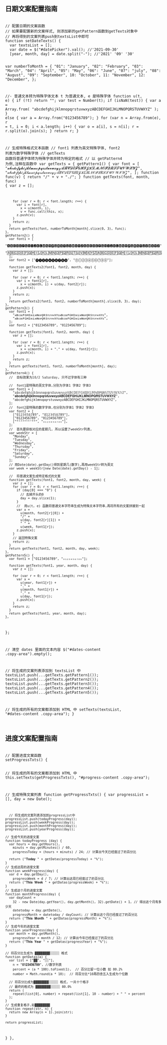 ## 日期文案配置指南

<code>
// 配置日期的文案函数
// 如果要配置新的文案样式, 则添加新的getPattern函数到getTexts对象中
// 再将得到的文案列表push到textsList中即可
function setDateTexts() {
  var textsList = [];
  var date = $("#datePicker").val(); //'2021-09-30'
  [year, month, day] = date.split("-"); //'2021' '09' '30'

var numberToMonth = {
"01": "January",
"02": "February",
"03": "March",
"04": "April",
"05": "May",
"06": "June",
"07": "july",
"08": "August",
"09": "September",
10: "October",
11: "November",
12: "December",
};

//- 普通文本转为特殊字体文本 t 为普通文本, e 是特殊字体
function u(t, e) {
if (!t) return "";
var test = Number(t);
if (isNaN(test)) {
var a = Array.from(
"abcdefghijklmnopqrstuvwxyzABCDEFGHIJKLMNOPQRSTUVWXYZ"
);
} else {
var a = Array.from("0123456789");
}
for (var n = Array.from(e), r = t, i = 0; i < a.length; i++) {
var o = a[i],
s = n[i];
r = r.split(o).join(s);
}
return r;
}

// 生成特殊格式文本函数
// font1 列表为英文特殊字体, font2 列表为数字特殊字体
// getTexts 函数将普通字体转为特殊字体并转为特定的格式
// 以 getPattern4 为例,注释在函数中
var getTexts = {
getPattern1() {
var font = [
"𝓪𝓫𝓬𝓭𝓮𝓯𝓰𝓱𝓲𝓳𝓴𝓵𝓶𝓷𝓸𝓹𝓺𝓻𝓼𝓽𝓾𝓿𝔀𝔁𝔂𝔃𝓐𝓑𝓒𝓓𝓔𝓕𝓖𝓗𝓘𝓙𝓚𝓛𝓜𝓝𝓞𝓟𝓠𝓡𝓢𝓣𝓤𝓥𝓦𝓧𝓨𝓩",
"𝒶𝒷𝒸𝒹𝑒𝒻𝑔𝒽𝒾𝒿𝓀𝓁𝓂𝓃𝑜𝓅𝓆𝓇𝓈𝓉𝓊𝓋𝓌𝓍𝓎𝓏𝒜𝐵𝒞𝒟𝐸𝐹𝒢𝐻𝐼𝒥𝒦𝐿𝑀𝒩𝒪𝒫𝒬𝑅𝒮𝒯𝒰𝒱𝒲𝒳𝒴𝒵",
];
function func(v) {
return "/" + v + "./";
}
function getTexts(font, month, func) {
var z = [];

        for (var r = 0; r < font.length; r++) {
          var i = font[r],
            x = u(month, i),
            v = func.call(this, x);
          z.push(v);
        }
        return z;
      }
      return getTexts(font, numberToMonth[month].slice(0, 3), func);
    },
    getPattern2() {
      var font1 = [
        "🅰🅱🅲🅳🅴🅵🅶🅷🅸🅹🅺🅻🅼🅽🅾🅿🆀🆁🆂🆃🆄🆅🆆🆇🆈🆉🅰🅱🅲🅳🅴🅵🅶🅷🅸🅹🅺🅻🅼🅽🅾🅿🆀🆁🆂🆃🆄🆅🆆🆇🆈🆉",
        "🄰🄱🄲🄳🄴🄵🄶🄷🄸🄹🄺🄻🄼🄽🄾🄿🅀🅁🅂🅃🅄🅅🅆🅇🅈🅉🄰🄱🄲🄳🄴🄵🄶🄷🄸🄹🄺🄻🄼🄽🄾🄿🅀🅁🅂🅃🅄🅅🅆🅇🅈🅉",
      ];
      var font2 = ["⓿➊➋➌➍➎➏➐➑➒", "⓪①②③④⑤⑥⑦⑧⑨"];

      function getTexts2(font1, font2, month, day) {
        var z = [];

        for (var r = 0; r < font1.length; r++) {
          var i = font1[r],
            x = u(month, i) + u(day, font2[r]);
          z.push(x);
        }
        return z;
      }
      return getTexts2(font1, font2, numberToMonth[month].slice(0, 3), day);
    },
    getPattern3() {
      var font1 = [
        "ᴀʙᴄᴅᴇғɢʜɪᴊᴋʟᴍɴᴏᴘǫʀsᴛᴜᴠᴡxʏᴢᴀʙᴄᴅᴇғɢʜɪᴊᴋʟᴍɴᴏᴘǫʀsᴛᴜᴠᴡxʏᴢ",
        "ᴀʙᴄᴅᴇғɢʜɪᴊᴋʟᴍɴᴏᴘǫʀsᴛᴜᴠᴡxʏᴢᴀʙᴄᴅᴇғɢʜɪᴊᴋʟᴍɴᴏᴘǫʀsᴛᴜᴠᴡxʏᴢ",
      ];
      var font2 = ["𝟶𝟷𝟸𝟹𝟺𝟻𝟼𝟽𝟾𝟿", "0123456789"];

      function getTexts(font1, font2, month, day) {
        var z = [];

        for (var r = 0; r < font1.length; r++) {
          var i = font1[r],
            x = u(month, i) + "." + u(day, font2[r]);
          z.push(x);
        }
        return z;
      }
      return getTexts(font1, font2, numberToMonth[month], day);
    },
    getPattern4() {
      //  目标效果为𝟙𝟘/𝟚 𝕊𝕒𝕥𝕦𝕣𝕕𝕒𝕪, 只不过字体有三种

      //  font1是特殊的英文字体,分别为字体1 字体2 字体3
      var font1 = [
        "𝕒𝕓𝕔𝕕𝕖𝕗𝕘𝕙𝕚𝕛𝕜𝕝𝕞𝕟𝕠𝕡𝕢𝕣𝕤𝕥𝕦𝕧𝕨𝕩𝕪𝕫𝔸𝔹ℂ𝔻𝔼𝔽𝔾ℍ𝕀𝕁𝕂𝕃𝕄ℕ𝕆ℙℚℝ𝕊𝕋𝕌𝕍𝕎𝕏𝕐ℤ",
        "𝐚𝐛𝐜𝐝𝐞𝐟𝐠𝐡𝐢𝐣𝐤𝐥𝐦𝐧𝐨𝐩𝐪𝐫𝐬𝐭𝐮𝐯𝐰𝐱𝐲𝐳𝐀𝐁𝐂𝐃𝐄𝐅𝐆𝐇𝐈𝐉𝐊𝐋𝐌𝐍𝐎𝐏𝐐𝐑𝐒𝐓𝐔𝐕𝐖𝐗𝐘𝐙",
        "𝚊𝚋𝚌𝚍𝚎𝚏𝚐𝚑𝚒𝚓𝚔𝚕𝚖𝚗𝚘𝚙𝚚𝚛𝚜𝚝𝚞𝚟𝚠𝚡𝚢𝚣𝙰𝙱𝙲𝙳𝙴𝙵𝙶𝙷𝙸𝙹𝙺𝙻𝙼𝙽𝙾𝙿𝚀𝚁𝚂𝚃𝚄𝚅𝚆𝚇𝚈𝚉",
      ];
      //  font2是特殊的数字字体,也分别为字体1 字体2 字体3
      var font2 = [
        ["𝟘𝟙𝟚𝟛𝟜𝟝𝟞𝟟𝟠𝟡", "𝟘𝟙𝟚𝟛𝟜𝟝𝟞𝟟𝟠𝟡"],
        ["0123456789", "0123456789"],
        ["⁰¹²³⁴⁵⁶⁷⁸⁹", "₀₁₂₃₄₅₆₇₈₉"],
      ];
      //  首先要获取对应的星期几, 所以设置了weekStr列表,
      var weekStr = [
        "Monday",
        "Tuesday",
        "Wednesday",
        "Thursday",
        "Friday",
        "Saturday",
        "Sunday",
      ];
      // 用Date(date).getDay()得到星期几(数字),再用weekStr转为英文
      var week = weekStr[new Date(date).getDay() - 1];

      //  将普通文案生成特定格式的文案
      function getTexts(font1, font2, month, day, week) {
        var z = [];
        for (var r = 0; r < font1.length; r++) {
          if (day[0] === "0") {
            // 去掉开头的0
            day = day.slice(1);
          }
          //  用u(t, e) 函数将普通文本字符串生成为特殊文本字符串,再将所有的文案拼接到一起
          var x =
            u(month, font2[r][0]) +
            "/" +
            u(day, font2[r][1]) +
            " " +
            u(week, font1[r]);
          z.push(x);
        }
        // 返回特殊文案
        return z;
      }
      return getTexts(font1, font2, month, day, week);
    },
    getPattern5() {
      var font1 = ["𝟢𝟣𝟤𝟥𝟦𝟧𝟨𝟩𝟪𝟫", "₀₁₂₃₄₅₆₇₈₉"];

      function getTexts(font1, year, month, day) {
        var z = [];

        for (var r = 0; r < font1.length; r++) {
          var x =
            u(year, font1[r]) +
            "." +
            u(month, font1[r]) +
            "." +
            u(day, font1[r]);
          z.push(x);
        }
        return z;
      }
      return getTexts(font1, year, month, day);
    },

};

// 清空 dates 里面的文本内容
$("#dates-content .copy-area").empty();

// 将生成的文案列表添加到 textsList 中
textsList.push(...getTexts.getPattern1());
textsList.push(...getTexts.getPattern2());
textsList.push(...getTexts.getPattern3());
textsList.push(...getTexts.getPattern4());
textsList.push(...getTexts.getPattern5());

// 将生成的所有的文案都添加到 HTML 中
setTexts(textsList, "#dates-content .copy-area");
}

</code>

## 进度文案配置指南

<code>
// 配置进度文案函数
setProgressTxts() {

// 将生成的所有的文案都添加到 HTML 中
this.setTexts(getProgressTxts(), "#progress-content .copy-area");

// 生成特殊文案列表
function getProgressTxts() {
var progressList = [],
day = new Date();

      // 将生成的文案列表添加到progressList中
    progressList.push(todayProgress(day));
    progressList.push(weekProgress(day));
    progressList.push(monthProgress(day));
    progressList.push(yearProgress(day));

    // 生成今天的进度文案
    function todayProgress (day) {
      var hours = day.getHours(),
        minuts = day.getMinutes() / 60,
        progressToday = (hours + minuts) / 24; // 计算出今天已经度过了的百分比

      return ("𝐓𝐨𝐝𝐚𝐲 " + getDatas(progressToday) + "%");
    }
    // 生成这周的进度文案
    function weekProgress(day) {
      var d = day.getDay(),
        progressWeek = d / 7; // 计算出这周已经度过了的百分比
      return ("𝐓𝐡𝐢𝐬 𝐖𝐞𝐞𝐤 " + getDatas(progressWeek) + "%");
    }
    // 生成这个月的进度文案
    function monthProgress(day) {
      var dayCount =
        32 - new Date(day.getYear(), day.getMonth(), 32).getDate() + 1, // 得出这个月有多少天
        datetoday = day.getDate(),
        progressMonth = datetoday / dayCount; // 计算出这个月已经度过了的百分比
      return ("𝐓𝐡𝐢𝐬 𝐌𝐨𝐧𝐭𝐡 " + getDatas(progressMonth) + "%");
    }
    // 生成今年的进度文案
    function yearProgress(day) {
      var month = day.getMonth(),
        progressYear = month / 12; // 计算出今年已经度过了的百分比
      return ("𝐓𝐡𝐢𝐬 𝐘𝐞𝐚𝐫 " + getDatas(progressYear) + "%");
    }

    // 将百分比生成为 ▓▓▓▓▓▓▓▓░░░░░ 格式
    function getDatas(a) {
      var list = ["▓▓", "░░"],
        n = "𝟎𝟏𝟐𝟑𝟒𝟓𝟔𝟕𝟖𝟗", //数字列表
        percent = (a * 100).toFixed(1),  // 百分比留一位小数 如 80.2%
        number = Math.round(a * 10);  // 将百分比*10再四舍五入生成为个位数

      // 将百分比成为▓▓▓▓▓▓▓▓░░░░░ 格式, 一共十个格子
      // 最终的格式为 ▓▓▓▓▓▓▓▓░░░░░ 80.0%
      return (
        repeat(list[0], number) + repeat(list[1], 10 - number) + " " + percent
      );
    }
    // 生成重复格子,如▓▓▓▓▓▓▓▓
    function repeat(str, n) {
      return new Array(n + 1).join(str);
    }

    return progressList;

}
},

</code>
